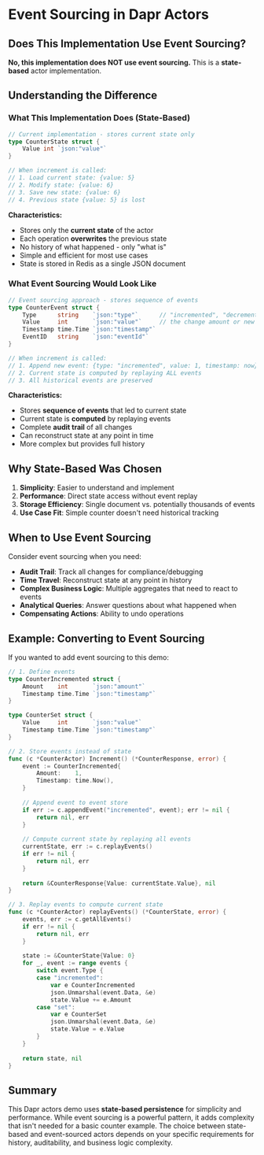 # Event Sourcing in Dapr Actors

## Does This Implementation Use Event Sourcing?

**No, this implementation does NOT use event sourcing.** This is a **state-based** actor implementation.

## Understanding the Difference

### What This Implementation Does (State-Based)

```go
// Current implementation - stores current state only
type CounterState struct {
    Value int `json:"value"`
}

// When increment is called:
// 1. Load current state: {value: 5}
// 2. Modify state: {value: 6} 
// 3. Save new state: {value: 6}
// 4. Previous state {value: 5} is lost
```

**Characteristics:**
- Stores only the **current state** of the actor
- Each operation **overwrites** the previous state
- No history of what happened - only "what is"
- Simple and efficient for most use cases
- State is stored in Redis as a single JSON document

### What Event Sourcing Would Look Like

```go
// Event sourcing approach - stores sequence of events
type CounterEvent struct {
    Type      string    `json:"type"`      // "incremented", "decremented", "set"
    Value     int       `json:"value"`     // the change amount or new value
    Timestamp time.Time `json:"timestamp"`
    EventID   string    `json:"eventId"`
}

// When increment is called:
// 1. Append new event: {type: "incremented", value: 1, timestamp: now}
// 2. Current state is computed by replaying ALL events
// 3. All historical events are preserved
```

**Characteristics:**
- Stores **sequence of events** that led to current state
- Current state is **computed** by replaying events
- Complete **audit trail** of all changes
- Can reconstruct state at any point in time
- More complex but provides full history

## Why State-Based Was Chosen

1. **Simplicity**: Easier to understand and implement
2. **Performance**: Direct state access without event replay
3. **Storage Efficiency**: Single document vs. potentially thousands of events
4. **Use Case Fit**: Simple counter doesn't need historical tracking

## When to Use Event Sourcing

Consider event sourcing when you need:

- **Audit Trail**: Track all changes for compliance/debugging
- **Time Travel**: Reconstruct state at any point in history  
- **Complex Business Logic**: Multiple aggregates that need to react to events
- **Analytical Queries**: Answer questions about what happened when
- **Compensating Actions**: Ability to undo operations

## Example: Converting to Event Sourcing

If you wanted to add event sourcing to this demo:

```go
// 1. Define events
type CounterIncremented struct {
    Amount    int       `json:"amount"`
    Timestamp time.Time `json:"timestamp"`
}

type CounterSet struct {
    Value     int       `json:"value"`
    Timestamp time.Time `json:"timestamp"`
}

// 2. Store events instead of state
func (c *CounterActor) Increment() (*CounterResponse, error) {
    event := CounterIncremented{
        Amount:    1,
        Timestamp: time.Now(),
    }
    
    // Append event to event store
    if err := c.appendEvent("incremented", event); err != nil {
        return nil, err
    }
    
    // Compute current state by replaying all events
    currentState, err := c.replayEvents()
    if err != nil {
        return nil, err
    }
    
    return &CounterResponse{Value: currentState.Value}, nil
}

// 3. Replay events to compute current state
func (c *CounterActor) replayEvents() (*CounterState, error) {
    events, err := c.getAllEvents()
    if err != nil {
        return nil, err
    }
    
    state := &CounterState{Value: 0}
    for _, event := range events {
        switch event.Type {
        case "incremented":
            var e CounterIncremented
            json.Unmarshal(event.Data, &e)
            state.Value += e.Amount
        case "set":
            var e CounterSet
            json.Unmarshal(event.Data, &e)
            state.Value = e.Value
        }
    }
    
    return state, nil
}
```

## Summary

This Dapr actors demo uses **state-based persistence** for simplicity and performance. While event sourcing is a powerful pattern, it adds complexity that isn't needed for a basic counter example. The choice between state-based and event-sourced actors depends on your specific requirements for history, auditability, and business logic complexity.